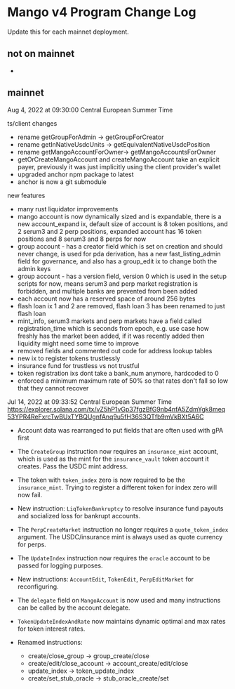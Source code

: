 # Mango v4 Program Change Log

Update this for each mainnet deployment.

## not on mainnet

-

## mainnet

Aug 4, 2022 at 09:30:00 Central European Summer Time

ts/client changes

- rename getGroupForAdmin -> getGroupForCreator
- rename getInNativeUsdcUnits -> getEquivalentNativeUsdcPosition
- rename getMangoAccountForOwner-> getMangoAccountsForOwner
- getOrCreateMangoAccount and createMangoAccount take an explicit payer, previously it was just implicitly using the client provider's wallet
- upgraded anchor npm package to latest
- anchor is now a git submodule

new features

- many rust liquidator improvements
- mango account is now dynamically sized and is expandable, there is a new account_expand ix, default size of account is 8 token positions, and 2 serum3 and 2 perp positions, expanded account has 16 token positions and 8 serum3 and 8 perps for now
- group account - has a creator field which is set on creation and should never change, is used for pda derivation, has a new fast_listing_admin field for governance, and also has a group_edit ix to change both the admin keys
- group account - has a version field, version 0 which is used in the setup scripts for now, means serum3 and perp market registration is forbidden, and multiple banks are prevented from been added
- each account now has a reserved space of around 256 bytes
- flash loan ix 1 and 2 are removed, flash loan 3 has been renamed to just flash loan
- mint_info, serum3 markets and perp markets have a field called registration_time which is seconds from epoch, e.g. use case how freshly has the market been added, if it was recently added then liquidity might need some time to improve
- removed fields and commented out code for address lookup tables
- new ix to register tokens trustlessly
- insurance fund for trustless vs not trustful
- token registration ixs dont take a bank_num anymore, hardcoded to 0
- enforced a minimum maximum rate of 50% so that rates don't fall so low that they cannot recover

Jul 14, 2022 at 09:33:52 Central European Summer Time
https://explorer.solana.com/tx/vZ5hP1vGp37fgzBfG9nb4nfA5ZdmYgk8meq53YPR4ReFxrcTwBUxTYBQUgnfAnq9u5fH36S3QTfb9mVkBXt5A6C

- Account data was rearranged to put fields that are often used with gPA first
- The `CreateGroup` instruction now requires an `insurance_mint` account, which is
  used as the mint for the `insurance_vault` token account it creates. Pass the
  USDC mint address.
- The token with `token_index` zero is now required to be the `insurance_mint`.
  Trying to register a different token for index zero will now fail.
- New instruction: `LiqTokenBankruptcy` to resolve insurance fund payouts and
  socialized loss for bankrupt accounts.
- The `PerpCreateMarket` instruction no longer requires a `quote_token_index`
  argument. The USDC/insurance mint is always used as quote currency for perps.
- The `UpdateIndex` instruction now requires the `oracle` account to be passed
  for logging purposes.
- New instructions: `AccountEdit`, `TokenEdit`, `PerpEditMarket` for reconfiguring.
- The `delegate` field on `MangoAccount` is now used and many instructions can be
  called by the account delegate.
- `TokenUpdateIndexAndRate` now maintains dynamic optimal and max rates for token interest rates.

- Renamed instructions:
  - create/close_group -> group_create/close
  - create/edit/close_account -> account_create/edit/close
  - update_index -> token_update_index
  - create/set_stub_oracle -> stub_oracle_create/set
